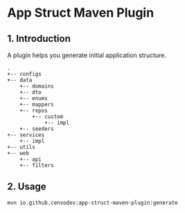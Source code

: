 # App Struct Maven Plugin

## 1. Introduction

A plugin helps you generate initial application structure.

```
.
+-- configs
+-- data
    +-- domains
    +-- dto
    +-- enums
    +-- mappers
    +-- repos
        +-- custom
            +-- impl
    +-- seeders
+-- services
    +-- impl
+-- utils
+-- web
    +-- api
    +-- filters
```

## 2. Usage

```shell
mvn io.github.censodev:app-struct-maven-plugin:generate
```
